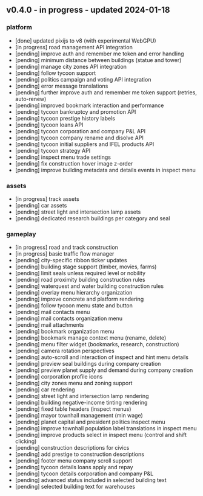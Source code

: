 
## v0.4.0 - in progress - updated 2024-01-18
### platform
* [done] updated pixijs to v8 (with experimental WebGPU)
* [in progress] road management API integration
* [pending] improve auth and remember me token and error handling
* [pending] minimum distance between buildings (statue and tower)
* [pending] manage city zones API integration
* [pending] follow tycoon support
* [pending] politics campaign and voting API integration
* [pending] error message translations
* [pending] further improve auth and remember me token support (retries, auto-renew)
* [pending] improved bookmark interaction and performance
* [pending] tycoon bankruptcy and promotion API
* [pending] tycoon prestige history labels
* [pending] tycoon loans API
* [pending] tycoon corporation and company P&L API
* [pending] tycoon company rename and disolve API
* [pending] tycoon initial suppliers and IFEL products API
* [pending] tycoon strategy API
* [pending] inspect menu trade settings
* [pending] fix construction hover image z-order
* [pending] improve building metadata and details events in inspect menu

### assets
* [in progress] track assets
* [pending] car assets
* [pending] street light and intersection lamp assets
* [pending] dedicated research buildings per category and seal

### gameplay
* [in progress] road and track construction
* [in progress] basic traffic flow manager
* [pending] city-specific ribbon ticker updates
* [pending] building stage support (timber, movies, farms)
* [pending] limit seals unless required level or nobility
* [pending] road proximity building construction rules
* [pending] waterquest and water building construction rules
* [pending] overlay menu hierarchy organization
* [pending] improve concrete and platform rendering
* [pending] follow tycoon menu state and button
* [pending] mail contacts menu
* [pending] mail contacts organization menu
* [pending] mail attachments
* [pending] bookmark organization menu
* [pending] bookmark manage context menu (rename, delete)
* [pending] menu filter widget (bookmarks, research, construction)
* [pending] camera rotation perspectives
* [pending] auto-scroll and interaction of inspect and hint menu details
* [pending] preview seal buildings during company creation
* [pending] preview planet supply and demand during company creation
* [pending] corporation profile icons
* [pending] city zones menu and zoning support
* [pending] car rendering
* [pending] street light and intersection lamp rendering
* [pending] building negative-income tinting rendering
* [pending] fixed table headers (inspect menus)
* [pending] mayor townhall management (min wage)
* [pending] planet capital and president politics inspect menu
* [pending] improve townhall population label translations in inspect menu
* [pending] improve products select in inspect menu (control and shift clicking)
* [pending] construction descriptions for civics
* [pending] add prestige to construction descriptions
* [pending] footer menu company scroll support
* [pending] tycoon details loans apply and repay
* [pending] tycoon details corporation and company P&L
* [pending] advanced status included in selected building text
* [pending] selected building text for warehouses
